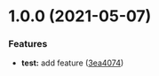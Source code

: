 # 1.0.0 (2021-05-07)


### Features

* **test:** add feature ([3ea4074](https://github.com/w2-yamaguchi/npm-test-pkg/commit/3ea407464316fcab6c0f9a9cdf335d0a2a04bc12))
